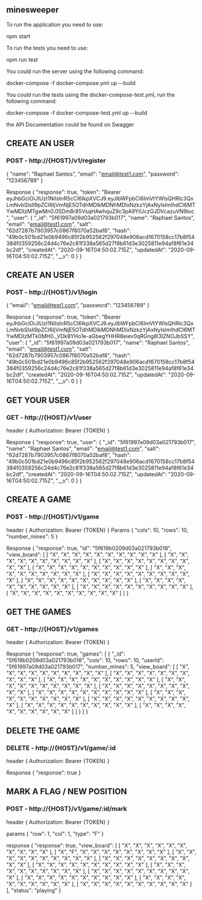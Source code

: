 ## minesweeper

To run the application you need to use:

npm start

To run the tests you need to use:

npm run test

You could run the server using the following command:

docker-compose -f docker-compose.yml up --build

You could run the tests using the docker-compose-test.yml, run the following command:

docker-compose -f docker-compose-test.yml up --build

the API Documentation could be found on Swagger

## CREATE AN USER

### POST - http://{HOST}/v1/register

{
    "name": "Raphael Santos",
    "email": "email@test1.com",
    "password": "123456789"
}

Response
{
    "response": true,
    "token": "Bearer eyJhbGciOiJIUzI1NiIsInR5cCI6IkpXVCJ9.eyJlbWFpbCI6ImVtYWlsQHRlc3QxLmNvbSIsIl9pZCI6IjVmNjE5OTdhMDlkMDNhMDIxNzkzYjAxNyIsImlhdCI6MTYwMDIzMTgwMn0.0SDm8r85VsqHAwhquZ9c3pA9YtUczGJDVcazuVN9loc",
    "user": {
        "_id": "5f61997a09d03a021793b017",
        "name": "Raphael Santos",
        "email": "email@test1.com",
        "salt": "62d7287b7903957c0867f8070a52baf8",
        "hash": "49b0c501bd21e0b9496c85f2b952562f297048e906acd1670158cc17b8f54384f0359256c24d4c76e2c81f338a565d27f8b61d3e3025811e94af8f61e34bc2df",
        "createdAt": "2020-09-16T04:50:02.715Z",
        "updatedAt": "2020-09-16T04:50:02.715Z",
        "__v": 0
    }
}


## CREATE AN USER

### POST - http://{HOST}/v1/login

{
    "email": "email@test1.com",
    "password": "123456789"
}

Response
{
    "response": true,
    "token": "Bearer eyJhbGciOiJIUzI1NiIsInR5cCI6IkpXVCJ9.eyJlbWFpbCI6ImVtYWlsQHRlc3QxLmNvbSIsIl9pZCI6IjVmNjE5OTdhMDlkMDNhMDIxNzkzYjAxNyIsImlhdCI6MTYwMDIzMTk0MH0._VDk8YHo1e-aGbegYHHR8eiev0qRGng8l3IZNOJbSSY",
    "user": {
        "_id": "5f61997a09d03a021793b017",
        "name": "Raphael Santos",
        "email": "email@test1.com",
        "salt": "62d7287b7903957c0867f8070a52baf8",
        "hash": "49b0c501bd21e0b9496c85f2b952562f297048e906acd1670158cc17b8f54384f0359256c24d4c76e2c81f338a565d27f8b61d3e3025811e94af8f61e34bc2df",
        "createdAt": "2020-09-16T04:50:02.715Z",
        "updatedAt": "2020-09-16T04:50:02.715Z",
        "__v": 0
    }
}

## GET YOUR USER

### GET - http://{HOST}/v1/user

header
{
    Authorization: Bearer {TOKEN}
}

Response
{
    "response": true,
    "user": {
        "_id": "5f61997a09d03a021793b017",
        "name": "Raphael Santos",
        "email": "email@test1.com",
        "salt": "62d7287b7903957c0867f8070a52baf8",
        "hash": "49b0c501bd21e0b9496c85f2b952562f297048e906acd1670158cc17b8f54384f0359256c24d4c76e2c81f338a565d27f8b61d3e3025811e94af8f61e34bc2df",
        "createdAt": "2020-09-16T04:50:02.715Z",
        "updatedAt": "2020-09-16T04:50:02.715Z",
        "__v": 0
    }
}

## CREATE A GAME

### POST - http://{HOST}/v1/game

header
{
    Authorization: Bearer {TOKEN}
}
Params
{
    "cols": 10,
    "rows": 10,
    "number_mines": 5
}

Response
{
    "response": true,
    "id": "5f619b0209d03a021793b018",
    "view_board": [
        [
            "X",
            "X",
            "X",
            "X",
            "X",
            "X",
            "X",
            "X",
            "X",
            "X"
        ],
        [
            "X",
            "X",
            "X",
            "X",
            "X",
            "X",
            "X",
            "X",
            "X",
            "X"
        ],
        [
            "X",
            "X",
            "X",
            "X",
            "X",
            "X",
            "X",
            "X",
            "X",
            "X"
        ],
        [
            "X",
            "X",
            "X",
            "X",
            "X",
            "X",
            "X",
            "X",
            "X",
            "X"
        ],
        [
            "X",
            "X",
            "X",
            "X",
            "X",
            "X",
            "X",
            "X",
            "X",
            "X"
        ],
        [
            "X",
            "X",
            "X",
            "X",
            "X",
            "X",
            "X",
            "X",
            "X",
            "X"
        ],
        [
            "X",
            "X",
            "X",
            "X",
            "X",
            "X",
            "X",
            "X",
            "X",
            "X"
        ],
        [
            "X",
            "X",
            "X",
            "X",
            "X",
            "X",
            "X",
            "X",
            "X",
            "X"
        ],
        [
            "X",
            "X",
            "X",
            "X",
            "X",
            "X",
            "X",
            "X",
            "X",
            "X"
        ],
        [
            "X",
            "X",
            "X",
            "X",
            "X",
            "X",
            "X",
            "X",
            "X",
            "X"
        ]
    ]
}

## GET THE GAMES

### GET - http://{HOST}/v1/games

header
{
    Authorization: Bearer {TOKEN}
}

Response
{
    "response": true,
    "games": [
        {
            "_id": "5f619b0209d03a021793b018",
            "cols": 10,
            "rows": 10,
            "userId": "5f61997a09d03a021793b017",
            "number_mines": 5,
            "view_board": [
                [
                    "X",
                    "X",
                    "X",
                    "X",
                    "X",
                    "X",
                    "X",
                    "X",
                    "X",
                    "X"
                ],
                [
                    "X",
                    "X",
                    "X",
                    "X",
                    "X",
                    "X",
                    "X",
                    "X",
                    "X",
                    "X"
                ],
                [
                    "X",
                    "X",
                    "X",
                    "X",
                    "X",
                    "X",
                    "X",
                    "X",
                    "X",
                    "X"
                ],
                [
                    "X",
                    "X",
                    "X",
                    "X",
                    "X",
                    "X",
                    "X",
                    "X",
                    "X",
                    "X"
                ],
                [
                    "X",
                    "X",
                    "X",
                    "X",
                    "X",
                    "X",
                    "X",
                    "X",
                    "X",
                    "X"
                ],
                [
                    "X",
                    "X",
                    "X",
                    "X",
                    "X",
                    "X",
                    "X",
                    "X",
                    "X",
                    "X"
                ],
                [
                    "X",
                    "X",
                    "X",
                    "X",
                    "X",
                    "X",
                    "X",
                    "X",
                    "X",
                    "X"
                ],
                [
                    "X",
                    "X",
                    "X",
                    "X",
                    "X",
                    "X",
                    "X",
                    "X",
                    "X",
                    "X"
                ],
                [
                    "X",
                    "X",
                    "X",
                    "X",
                    "X",
                    "X",
                    "X",
                    "X",
                    "X",
                    "X"
                ],
                [
                    "X",
                    "X",
                    "X",
                    "X",
                    "X",
                    "X",
                    "X",
                    "X",
                    "X",
                    "X"
                ]
            ]
        }
    ]
}

## DELETE THE GAME

### DELETE - http://{HOST}/v1/game/:id

header
{
    Authorization: Bearer {TOKEN}
}

Response
{
    "response": true
}

## MARK A FLAG / NEW POSITION

### POST - http://{HOST}/v1/game/:id/mark

header
{
    Authorization: Bearer {TOKEN}
}

params
{
    "row": 1,
    "col": 1,
    "type": "F"
}

response
{
    "response": true,
    "view_board": [
        [
            "X",
            "X",
            "X",
            "X",
            "X",
            "X",
            "X",
            "X",
            "X",
            "X"
        ],
        [
            "X",
            "F",
            "X",
            "X",
            "X",
            "X",
            "X",
            "X",
            "X",
            "X"
        ],
        [
            "X",
            "X",
            "X",
            "X",
            "X",
            "X",
            "X",
            "X",
            "X",
            "X"
        ],
        [
            "X",
            "X",
            "X",
            "X",
            "X",
            "X",
            "X",
            "X",
            "X",
            "X"
        ],
        [
            "X",
            "X",
            "X",
            "X",
            "X",
            "X",
            "X",
            "X",
            "X",
            "X"
        ],
        [
            "X",
            "X",
            "X",
            "X",
            "X",
            "X",
            "X",
            "X",
            "X",
            "X"
        ],
        [
            "X",
            "X",
            "X",
            "X",
            "X",
            "X",
            "X",
            "X",
            "X",
            "X"
        ],
        [
            "X",
            "X",
            "X",
            "X",
            "X",
            "X",
            "X",
            "X",
            "X",
            "X"
        ],
        [
            "X",
            "X",
            "X",
            "X",
            "X",
            "X",
            "X",
            "X",
            "X",
            "X"
        ],
        [
            "X",
            "X",
            "X",
            "X",
            "X",
            "X",
            "X",
            "X",
            "X",
            "X"
        ]
    ],
    "status": "playing"
}
